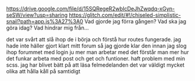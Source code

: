 
https://drive.google.com/file/d/15SQRegeR2wbIcDeJhZwqdq-xGyn-seSW/view?usp=sharing
https://glitch.com/edit/#!/chiseled-simplistic-snail?path=app.js%3A27%3A0
Vad gjorde jag förra gången? 
Vad ska jag göra idag?
Vad hindrar mig från...


det var svårt att slå ihop de i börja och förstå hur routes fungerade. 
jag hade inte häller gjort klart mitt forum så jag gjorde klar den innan jag slog ihop forummet med login 
ju mer man arbetar med det förstår man mer hur det funkar arbeta med post och get och funtioner.
haft problem med min scss.
 jag har blivet bätt på att läsa felmedelanden 
  det var väldigt mycket olika att hålla kåll på samtidigt 


